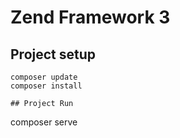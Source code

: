 # Zend Framework 3 

## Project setup
```
composer update
composer install

## Project Run
```
composer serve
